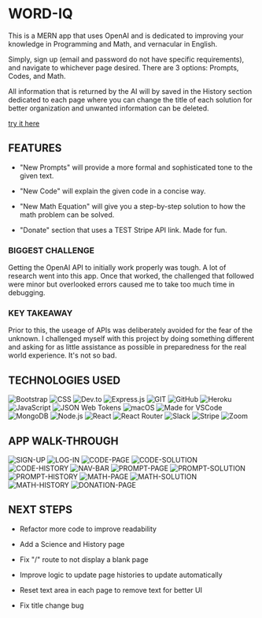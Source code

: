 # WORD-IQ

This is a MERN app that uses OpenAI and is dedicated to improving your knowledge in Programming and Math, and vernacular in English.

Simply, sign up (email and password do not have specific requirements), and navigate to whichever page desired. There are 3 options: Prompts, Codes, and Math. 

All information that is returned by the AI will by saved in the History section dedicated to each page where you can change the title of each solution for better organization and unwanted information can be deleted.

[try it here](https://word-iq-8f5924650bdb.herokuapp.com/api/openAi)

## FEATURES
* "New Prompts" will provide a more formal and sophisticated tone to the given text. 

* "New Code" will explain the given code in a concise way.

* "New Math Equation" will give you a step-by-step solution to how the math problem can be solved. 

* "Donate" section that uses a TEST Stripe API link. Made for fun. 

### BIGGEST CHALLENGE
Getting the OpenAI API to initially work properly was tough. A lot of research went into this app. Once that worked, the challenged that followed were minor but overlooked errors caused me to take too much time in debugging. 

### KEY TAKEAWAY
Prior to this, the useage of APIs was deliberately avoided for the fear of the unknown. I challenged myself with this project by doing something different and asking for as little assistance as possible in preparedness for the real world experience. It's not so bad.

## TECHNOLOGIES USED
![Bootstrap](https://img.shields.io/badge/Bootstrap-563D7C?style=for-the-badge&logo=bootstrap&logoColor=white)
![CSS](https://img.shields.io/badge/CSS-239120?&style=for-the-badge&logo=css3&logoColor=white)
![Dev.to](https://img.shields.io/badge/dev.to-0A0A0A?style=for-the-badge&logo=dev.to&logoColor=white)
![Express.js](https://img.shields.io/badge/Express.js-404D59?style=for-the-badge)
![GIT](https://img.shields.io/badge/GIT-E44C30?style=for-the-badge&logo=git&logoColor=white)
![GitHub](https://img.shields.io/badge/GitHub-100000?style=for-the-badge&logo=github&logoColor=white)
![Heroku](https://img.shields.io/badge/Heroku-430098?style=for-the-badge&logo=heroku&logoColor=white)
![JavaScript](https://img.shields.io/badge/JavaScript-323330?style=for-the-badge&logo=javascript&logoColor=F7DF1E)
![JSON Web Tokens](https://img.shields.io/badge/json%20web%20tokens-323330?style=for-the-badge&logo=json-web-tokens&logoColor=pink)
![macOS](https://img.shields.io/badge/mac%20os-000000?style=for-the-badge&logo=apple&logoColor=white)
![Made for VSCode](https://img.shields.io/badge/Made%20for-VSCode-1f425f.svg)
![MongoDB](https://img.shields.io/badge/MongoDB-4EA94B?style=for-the-badge&logo=mongodb&logoColor=white)
![Node.js](https://img.shields.io/badge/Node.js-43853D?style=for-the-badge&logo=node.js&logoColor=white)
![React](https://img.shields.io/badge/React-20232A?style=for-the-badge&logo=react&logoColor=61DAFB)
![React Router](https://img.shields.io/badge/React_Router-CA4245?style=for-the-badge&logo=react-router&logoColor=white)
![Slack](https://img.shields.io/badge/Slack-4A154B?style=for-the-badge&logo=slack&logoColor=white)
![Stripe](https://img.shields.io/badge/Stripe-626CD9?style=for-the-badge&logo=Stripe&logoColor=white)
![Zoom](https://img.shields.io/badge/Zoom-2D8CFF?style=for-the-badge&logo=zoom&logoColor=white)

## APP WALK-THROUGH
![SIGN-UP](<screenshots/Screenshot 2023-12-07 at 9.28.26 PM.png>)
![LOG-IN](<screenshots/Screenshot 2023-12-07 at 9.29.12 PM.png>)
![CODE-PAGE](<screenshots/Screenshot 2023-12-07 at 9.30.26 PM.png>)
![CODE-SOLUTION](<screenshots/Screenshot 2023-12-07 at 9.31.19 PM.png>)
![CODE-HISTORY](<screenshots/Screenshot 2023-12-07 at 9.32.19 PM.png>)
![NAV-BAR](<screenshots/Screenshot 2023-12-07 at 9.33.04 PM.png>)
![PROMPT-PAGE](<screenshots/Screenshot 2023-12-07 at 9.33.31 PM.png>)
![PROMPT-SOLUTION](<screenshots/Screenshot 2023-12-07 at 9.37.26 PM.png>)
![PROMPT-HISTORY](<screenshots/Screenshot 2023-12-07 at 9.38.15 PM.png>)
![MATH-PAGE](<screenshots/Screenshot 2023-12-07 at 9.38.45 PM.png>)
![MATH-SOLUTION](<screenshots/Screenshot 2023-12-07 at 9.41.14 PM.png>)
![MATH-HISTORY](<screenshots/Screenshot 2023-12-07 at 9.42.03 PM.png>)
![DONATION-PAGE](<screenshots/Screenshot 2023-12-07 at 9.43.13 PM.png>)

## NEXT STEPS
* Refactor more code to improve readability

* Add a Science and History page

* Fix "/" route to not display a blank page

* Improve logic to update page histories to update automatically

* Reset text area in each page to remove text for better UI

* Fix title change bug

